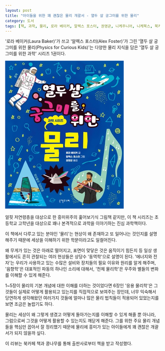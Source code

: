 ```yaml
---
layout: post
title: "아이들을 위한 꽤 괜찮은 물리 개괄서 - 열두 살 궁그미를 위한 물리"
category: 도서
tags: [책, 과학, 물리, 로라 베이커, 알렉스 포스터, 권영균, 니케주니어, 니케북스, 북카페 책과 콩나무, 서평]
---
```


'로라 베이커(Laura Baker)'가 쓰고
'알렉스 포스터(Alex Foster)'가 그린
'열두 살 궁그미를 위한 물리(Physics for Curious Kids)'는
다양한 물리 지식을 담은 '열두 살 궁그미를 위한 과학' 시리즈 1권이다.

![표지](/images/physics-for-curious-kids-book-h480.jpg)

얼핏 저연령층을 대상으로 한 흥미위주의 훑어보기식 그림책 같지만,
이 책 시리즈는 초등학교 고학년을 대상으로 꽤나 본격적으로 과학을 이야기하는 진심 과학책이다.

이 책에서 다루고 있는 분야인 '물리'는
현상이 왜 존재하고 또 일어나는 것인지를 설명해주기 때문에
세상을 이해하기 위한 학문이라고도 일컬어진다.

왜 무게가 있는 것은 아래로 떨어지고, 표면이 맞닿은 것은 움직이기 힘든지 등
일상 생활에서도 흔히 관찰되는 여러 현상들은 상당수 '동역학'으로 설명이 된다.
'에너지와 전자'는 우리가 사용하고 있는 수많은 설비와 장치들의 필요 이유와 원리를 알게 해주며,
'음향학'은 대표적인 파동의 하나인 소리에 대해서,
'천체 물리학'은 우주와 별들의 변화를 이해할 수 있게 해준다.

1~5장이 물리의 기본 개념에 대한 이해를 더하는 것이었다면
6장인 '응용 물리학'은 그것들이 실제로 어떻게 활용되고 있는지를 직접적으로 보여주는 장인데,
너무 익숙해서 당연하게 생각해왔던 여러가지 것들에
얼마나 많은 물리 법칙들이 적용되어 있었는지를 보면
조금은 놀랍기도 하다.

물리는 세상이 왜 그렇게 생겼고 어떻게 돌아가는지를 이해할 수 있게 해줄 뿐 아니라,
그럼으로써 그것을 어떻게 활용할 수 있는지도 깨닫게 해준다.
그를 위한 주요 물리 개념들을 핵심만 꼽아서 잘 정리했기 때문에
물리에 흥미가 있는 아이들에게 꽤 괜찮은 개괄서가 되지 않을까 싶다.



<div class="im im-info">
이 리뷰는 북카페 책과 콩나무를 통해 출판사로부터 책을 받고 작성했다.
</div>
